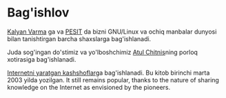 # Bag'ishlov

[Kalyan Varma](http://www.kalyanvarma.net/) ga  va [PESIT](http://www.pes.edu/) da  bizni GNU/Linux va ochiq manbalar dunyosi bilan tanishtirgan barcha shaxslarga bag'ishlanadi.

Juda sog'ingan do'stimiz va yo'lboshchimiz [Atul Chitnis](http://www.nextbigwhat.com/atul-chitnis-obituary-297/)ning porloq xotirasiga bag'ishlanadi.

[Internetni yaratgan kashshoflar](http://www.ibiblio.org/pioneers/index.html)ga bag'ishlanadi.  Bu kitob birinchi marta 2003 yilda yozilgan.  It still remains popular, thanks to the nature of sharing knowledge on the Internet as envisioned by the pioneers.

